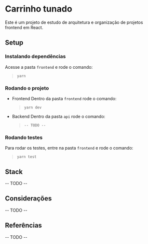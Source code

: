 # Carrinho tunado

Este é um projeto de estudo de arquitetura e organização de projetos frontend em React.

## Setup

### Instalando dependências

Acesse a pasta `frontend` e rode o comando:

> `yarn`

### Rodando o projeto

- Frontend
  Dentro da pasta `frontend` rode o comando:

  > `yarn dev`

- Backend
  Dentro da pasta `api` rode o comando:
  > `-- TODO --`

### Rodando testes

Para rodar os testes, entre na pasta `frontend` e rode o comando:

> `yarn test`

## Stack

-- TODO --

## Considerações

-- TODO --

## Referências

-- TODO --
